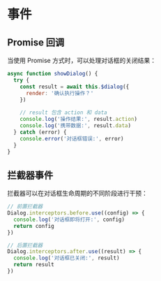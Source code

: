 # 事件

## Promise 回调

当使用 Promise 方式时，可以处理对话框的关闭结果：

```js
async function showDialog() {
  try {
    const result = await this.$dialog({
      render: '确认执行操作？'
    })
    
    // result 包含 action 和 data
    console.log('操作结果:', result.action)
    console.log('携带数据:', result.data)
  } catch (error) {
    console.error('对话框错误:', error)
  }
}
```

## 拦截器事件

拦截器可以在对话框生命周期的不同阶段进行干预：

```js
// 前置拦截器
Dialog.interceptors.before.use((config) => {
  console.log('对话框即将打开:', config)
  return config
})

// 后置拦截器
Dialog.interceptors.after.use((result) => {
  console.log('对话框已关闭:', result)
  return result
})
``` 